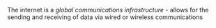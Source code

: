 The internet is a *global communications infrastructure* - allows for the sending and receiving of data via wired or wireless communications